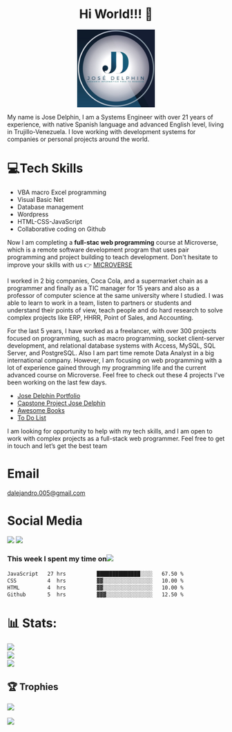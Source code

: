 ### <h1 align="center">Hi World!!! 👋</h1>
<p align="center"><img src="./Logo.jpeg" width="180" align="center"><p>
My name is Jose Delphin, I am a Systems Engineer with over 21 years of experience, with native Spanish language and advanced English level, living in Trujillo-Venezuela. I love working with development systems for companies or personal projects around the world.
 
# 💻Tech Skills
  
<ul>
<li>VBA macro Excel programming</li>
<li>Visual Basic Net</li>
<li>Database management</li>
<li>Wordpress</li>
<li>HTML-CSS-JavaScript</li>
<li>Collaborative coding on Github</li>
</ul>

Now I am completing a **full-stac web programming** course at Microverse, which is a remote software development program that uses pair programming and project building to teach development. Don't hesitate to improve your skills with us 👉 <a href="https://www.microverse.org/?grsf=39y755" target="_blank">MICROVERSE</a>

I worked in 2 big companies, Coca Cola, and a supermarket chain as a programmer and finally as a TIC manager for 15 years and also as a professor of computer science at the same university where I studied. I was able to learn to work in a team, listen to partners or students and understand their points of view, teach people and do hard research to solve complex projects like ERP, HHRR, Point of Sales, and Accounting.

For the last 5 years, I have worked as a freelancer, with over 300 projects focused on programming, such as macro programming, socket client-server development, and relational database systems with Access, MySQL, SQL Server, and PostgreSQL. Also I am part time remote Data Analyst in a big international company. However, I am focusing on web programming with a lot of experience gained through my programming life and the current advanced course on Microverse. Feel free to check out these 4 projects I've been working on the last few days. 

<ul>
<li>
<a href="https://github.com/adelphinsucasa/Portfolio-Setup-and-mobile-first" target="_blank">Jose Delphin Portfolio </a>
</li>
<li>
<a href="https://github.com/adelphinsucasa/Capstone-Project" target="_blank">Capstone Project Jose Delphin</a>
</li>
<li>
<a href="https://github.com/adelphinsucasa/Awesome-Books-with-ES6" target="_blank">Awesome Books</a>
</li>
<li>
<a href="https://github.com/adelphinsucasa/To-Do-List" target="_blank">To Do List</a>
</li>
</ul>

I am looking for opportunity to help with my tech skills, and I am open to work with complex projects as a full-stack web programmer.
Feel free to get in touch and let’s get the best team

# Email
<a href="mailto: dalejandro.005@gmail.com" target="_blank">dalejandro.005@gmail.com</a>

# Social Media
<a href="https://twitter.com/JoseADelphin" target="_blank"><img src="https://img.shields.io/twitter/url?style=social&url=https%3A%2F%2Ftwitter.com%2FJoseADelphin" width="80"></a>
<a href="https://www.youtube.com/channel/UCKsCnWm0PIZ2A9Lo_gxZarQ" target="_blank"><img src="https://img.shields.io/youtube/channel/views/UCKsCnWm0PIZ2A9Lo_gxZarQ?style=social" width="120"></a>

### This week I spent my time on<img src="https://www.gifsanimados.org/data/media/137/reloj-imagen-animada-0004.gif" width="40">

<!--START_SECTION:waka-->

```text
JavaScript   27 hrs          ██████████████░░░░   67.50 %
CSS          4  hrs          ▓▓░░░░░░░░░░░░░░░░   10.00 %
HTML         4  hrs          ▓▓░░░░░░░░░░░░░░░░   10.00 %
Github       5  hrs          ▓▓▓░░░░░░░░░░░░░░░   12.50 %
```

<!--END_SECTION:waka-->

# 📊 Stats:
![](https://github-readme-stats.vercel.app/api?username=adelphinsucasa&theme=vue-dark&hide_border=true&include_all_commits=true&count_private=false)<br/>
![](https://github-readme-streak-stats.herokuapp.com/?user=adelphinsucasa&theme=vue-dark&hide_border=true)<br/>
![](https://github-readme-stats.vercel.app/api/top-langs/?username=adelphinsucasa&theme=vue-dark&hide_border=true&include_all_commits=true&count_private=false&layout=compact)

## 🏆 Trophies
![](https://github-profile-trophy.vercel.app/?username=adelphinsucasa&theme=radical&no-frame=false&no-bg=true&margin-w=4)

[![](https://visitcount.itsvg.in/api?id=adelphinsucasa&icon=0&color=0)](https://visitcount.itsvg.in)
